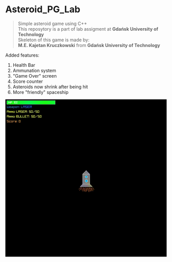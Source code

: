 # Asteroid_PG_Lab
>Simple asteroid game using C++  
>This reposytory is a part of lab assigment at **Gdańsk University of Technology**  
>Skeleton of this game is made by:  
>**M.E. Kajetan Kruczkowski** from **Gdańsk University of Technology**  


Added features:
1. Health Bar
2. Ammunation system
3. "Game Over" screen
4. Score counter
5. Asteroids now shrink after being hit
5. More "friendly" spaceship




![przykład działania](asteroidy.gif)
